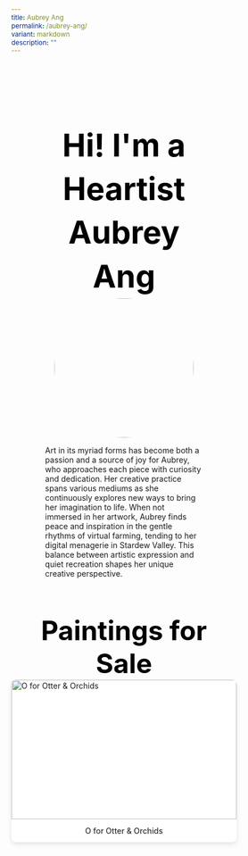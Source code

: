 ```yaml
---
title: Aubrey Ang
permalink: /aubrey-ang/
variant: markdown
description: ""
---
```

<style>
    @import url('https://fonts.googleapis.com/css2?family=Inter:wght@100..900&display=swap');
    * {
        margin: 0%;
        padding: 0;
        box-sizing: border-box;
        font-family: "Inter", sans-serif;
    }
    .bp-container {
        max-width: 1280px;
        width: 100%;
    }
    .has-float-btns {
        display: none;
    }
    html {
        width: 100% !important;
    }
    .col.is-offset-2,
    .col.is-offset-2-tablet {
        margin-left: 0% !important;
        width: 100% !important;
    }
    body .col.is-8, 
    body .col.is-8-tablet {
        width: 100% !important;
        margin-left: 0% !important;
    }
    body .content h1, 
    body .content h2,
    body .content h3, 
    body .content h4, 
    body .content h5 {
        color: black !important;
    }
    .hero {
        padding: 30px 0px;
        margin-top: -20px;
        width: 70%;
        margin: auto;
    }
    .hero_img {
        width: 250px !important;
        height: 250px !important;
        border-radius: 50%;
        object-fit: cover;
        object-position: center;
        display: block;
        margin: 0 auto;
    }
    .hero .canvass {
        width: 90%;
    }
    .bp-section-pagetitle {
        display: none;
    }
    .bp-section {
        padding: 0px !important;
    }
    .images_grid { 
        display: grid; 
        grid-template-columns: repeat(auto-fit, minmax(250px, 1fr));
        gap: 25px;
    }
    .images_grid > img {
        width: auto !important;
        height: auto !important;
    }
    /* This ensures the rule only applies to direct img children of images_grid, not those inside painting_item */
    /* General */
    body .canvass {
        width: 100%;
        margin-left: auto;
        margin-right: auto;
    }
    .relative {
        position: relative;
    }
    .text-end {
        text-align: end;
    }
    .text-center {
        text-align: center;
    }
    .main_heading {
        font-size: 3.5rem;
        line-height: 1.4;
        color: black !important;
    }
    .main_heading2 {
        font-size: 3rem;
        margin-top: 0 !important;
        color: black !important;
    }
    .section {
        padding: 70px 0px;
    }
    .button {
        background: white;
        border: 1.99px solid rgba(0, 0, 0, 1);
        border-radius: 20px;
        padding: 12.5px 30px;
        width: 45%;
        transition: 0.2s all ease;
        cursor: pointer;
    }
    .button:hover {
        background: black;
        color: white;
    }
    .flex {
        display: flex;
    }
    .justify-between {
        justify-content: space-between;
    }
    .bold {
        font-weight: bold;
    }
    .mt-5 {
        margin-top: 20px;
    }
    .relative {
        position: relative;
    }
    .bg_gray {
        background-color: rgba(244, 244, 244, 1);
    }
    .text-gray {
        color: rgb(78, 78, 78);
    }
    @media (max-width: 800px) {
        .images_grid {
            display: grid;
            grid-template-columns: repeat(auto-fit, minmax(150px, 1fr));
            gap: 15px;
        }
        .hero {
            width: 100%;
        }
        .hero_img {
            width: 250px !important;
            height: 250px !important;
            border-radius: 50%;
            object-fit: cover;
            object-position: center;
            display: block;
            margin: 0 auto;
        }
        body .canvass {
            width: 90% !important;
            margin-left: auto;
            margin-right: auto;
        }
        .main_heading2 {
            font-size: 2rem;
        }
    }
    .hero h1 {
        color: black !important;
        font-weight: bold;
    }
    .bp-container .row {
        width: 100%;
        margin-left: 0% !important;
        margin-right: 0% !important;
    }
    .painting_item {
        border-radius: 8px;
        overflow: hidden;
        box-shadow: 0 4px 8px rgba(0,0,0,0.1);
        transition: transform 0.3s ease, box-shadow 0.3s ease;
        background: white;
    }
    .painting_item:hover {
        transform: translateY(-5px);
        box-shadow: 0 6px 12px rgba(0,0,0,0.15);
    }
    .painting_item a {
        text-decoration: none;
        color: inherit;
        display: block;
    }
    .painting_item img {
        width: 100% !important;
        height: 250px !important;
        object-fit: cover;
        object-position: center;
        display: block;
    }
    .painting_title {
        padding: 12px;
        text-align: center;
        font-weight: 500;
        color: #333;
        margin: 0;
    }
</style>
<section style="width: 100%">
    <div class="canvass">
        <section class="hero">
            <h1 class="text-center main_heading">Hi! I'm a Heartist<br>Aubrey Ang</h1>
            <img class="hero_img" src="https://i.ibb.co/6JcCLTxw/Aubrey-Ang.jpg">
            <p>Art in its myriad forms has become both a passion and a source of joy for Aubrey, who approaches each piece with curiosity and dedication. Her creative practice spans various mediums as she continuously explores new ways to bring her imagination to life. When not immersed in her artwork, Aubrey finds peace and inspiration in the gentle rhythms of virtual farming, tending to her digital menagerie in Stardew Valley. This balance between artistic expression and quiet recreation shapes her unique creative perspective.</p>
        </section>
        <section style="width: 100%; padding-top: 20px;">
            <div class="canvass">
                <h2 class="text-center main_heading2">Paintings for Sale<br></h2>
                <div class="paintings_grid images_grid">
                    <div class="painting_item">
                        <a href="https://shop.shapinghearts.cdc.gov.sg/products/o-for-otter-orchids" target="_blank">
                            <img alt="O for Otter &amp; Orchids" src="https://i.ibb.co/HTJ60gTv/AUBR-001-O-for-Otter-Orchids-300-W-x-400-H-x-20-Dmm.jpg" title="O for Otter &amp; Orchids">
                            <p class="painting_title">O for Otter &amp; Orchids</p>
                        </a>
                    </div>
                </div>
            </div>
        </section>
    </div>
</section>
